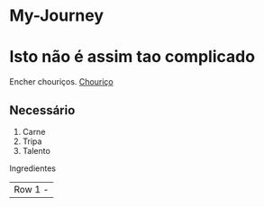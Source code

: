 # My-Journey
<!DOCTYPE html><html lang="en-US"> 
<html>
<head>
<title><b> Como construir um site HTML </b></title>
</head>
<body>
<h1> Isto não é assim tao complicado </h1>
<p> Encher chouriços. <a href="https://www.continente.pt/dw/image/v2/BDVS_PRD/on/demandware.static/-/Sites-col-master-catalog/default/dw637d8eb1/images/col/514/5145955-frente.jpg?sw=2000&sh=2000">Chouriço </a> </p>
<p><h2> Necessário </h2>
<ol>
<li> Carne </li>
<li> Tripa </li>
<li> Talento </li>
</ol>
<table><thead>Ingredientes</thead>
<tr>
<td>Row 1 - 
</body>
</html>
